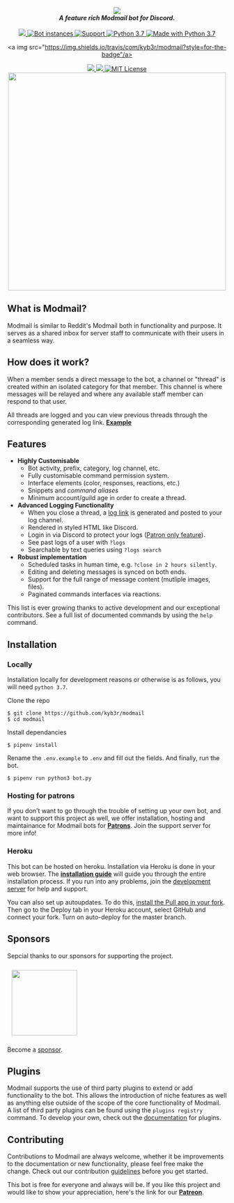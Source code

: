 <div align="center">
  <img src="https://i.imgur.com/o558Qnq.png" align="center">
  <br>
  <strong><i>A feature rich Modmail bot for Discord.</i></strong>
  <br>
  <br>

  <a href="https://heroku.com/deploy?template=https://github.com/kyb3r/modmail">
    <img src="https://img.shields.io/badge/deploy_to-heroku-997FBC.svg?style=for-the-badge">
  </a>
  <a href="https://github.com/kyb3r/modmail/">
    <img src="https://api.modmail.tk/badges/instances.svg" alt="Bot instances">
  </a>
  <a href="https://discord.gg/j5e9p8w">
    <img src="https://img.shields.io/discord/515071617815019520.svg?style=for-the-badge&colorB=7289DA" alt="Support">
  </a>

  <a href="https://patreon.com/kyber">
    <img src="https://img.shields.io/badge/patreon-donate-orange.svg?style=for-the-badge" alt="Python 3.7">
  </a>

  <a href="https://www.python.org/downloads/">
    <img src="https://img.shields.io/badge/Made%20With-Python%203.7-blue.svg?style=for-the-badge" alt="Made with Python 3.7">
  </a>

  <a img src="https://img.shields.io/travis/com/kyb3r/modmail?style=for-the-badge"/a> 

  <a href="https://travis-ci.com/kyb3r/modmail">
    <img src="https://img.shields.io/travis/com/kyb3r/modmail?style=for-the-badge">
  </a>  

  <a href="https://github.com/ambv/black">
    <img src="https://img.shields.io/badge/Code%20Style-Black-black?style=for-the-badge">
  </a>

  <a href="https://github.com/kyb3r/modmail/blob/master/LICENSE">
    <img src="https://img.shields.io/badge/license-agpl-e74c3c.svg?style=for-the-badge" alt="MIT License">
  </a>

<br>
<img src='https://i.imgur.com/fru5Q07.png' align='center' width=500>
</div>


## What is Modmail?

Modmail is similar to Reddit's Modmail both in functionality and purpose. It serves as a shared inbox for server staff to communicate with their users in a seamless way.

## How does it work?
When a member sends a direct message to the bot, a channel or "thread" is created within an isolated category for that member. This channel is where messages will be relayed and where any available staff member can respond to that user.

All threads are logged and you can view previous threads through the corresponding generated log link. [**Example**](https://logs.modmail.tk/example)

## Features

* **Highly Customisable**
  * Bot activity, prefix, category, log channel, etc.
  * Fully customisable command permission system.
  * Interface elements (color, responses, reactions, etc.)
  * Snippets and *command aliases*
  * Minimum account/guild age in order to create a thread.
* **Advanced Logging Functionality**
  * When you close a thread, a [log link](https://logs.modmail.tk/example) is generated and posted to your log channel.
  * Rendered in styled HTML like Discord.
  * Login in via Discord to protect your logs ([Patron only feature](https://patreon.com/kyber)).
  * See past logs of a user with `?logs`
  * Searchable by text queries using `?logs search`
* **Robust implementation**
  * Scheduled tasks in human time, e.g. `?close in 2 hours silently`.
  * Editing and deleting messages is synced on both ends.
  * Support for the full range of message content (mutliple images, files).
  * Paginated commands interfaces via reactions.

This list is ever growing thanks to active development and our exceptional contributors. See a full list of documented commands by using the `help` command.

## Installation

### Locally
Installation locally for development reasons or otherwise is as follows, you will need `python 3.7`.

Clone the repo
```console
$ git clone https://github.com/kyb3r/modmail
$ cd modmail
```

Install dependancies
```console
$ pipenv install
```

Rename the `.env.example` to `.env` and fill out the fields.
And finally, run the bot.
```console
$ pipenv run python3 bot.py
```

### Hosting for patrons

If you don't want to go through the trouble of setting up your own bot, and want to support this project as well, we offer installation, hosting and maintainance for Modmail bots for [**Patrons**](https://patreon.com/kyber). Join the support server for more info!

### Heroku
This bot can be hosted on heroku. Installation via Heroku is done in your web browser. The [**installation guide**](https://github.com/kyb3r/modmail/wiki/Installation) will guide you through the entire installation process. If you run into any problems, join the [development server](https://discord.gg/etJNHCQ) for help and support.

You can also set up autoupdates. To do this, [install the Pull app in your fork](https://github.com/apps/pull). Then go to the Deploy tab in your Heroku account, select GitHub and connect your fork. Turn on auto-deploy for the master branch.


## Sponsors

Sepcial thanks to our sponsors for supporting the project.

<a href='https://www.youtube.com/channel/UCgSmBJD9imASmJRleycTCwQ/featured'>
  <img height=150 src='https://i.imgur.com/WyzaPKY.png' style='margin:10'>
</a>

Become a [sponsor](https://patreon.com/kyber).


## Plugins

Modmail supports the use of third party plugins to extend or add functionality to the bot. This allows the introduction of niche features as well as anything else outside of the scope of the core functionality of Modmail. A list of third party plugins can be found using the `plugins registry` command. To develop your own, check out the [documentation](https://github.com/kyb3r/modmail/wiki/Plugins) for plugins.

## Contributing

Contributions to Modmail are always welcome, whether it be improvements to the documentation or new functionality, please feel free make the change. Check out our contribution [guidelines](https://github.com/kyb3r/modmail/blob/master/CONTRIBUTING.md) before you get started.

This bot is free for everyone and always will be. If you like this project and would like to show your appreciation, here's the link for our **[Patreon](https://www.patreon.com/kyber)**.
